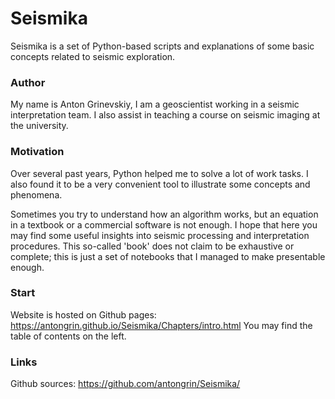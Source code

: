 # Seismika

Seismika is a set of Python-based scripts and explanations of some basic concepts related to seismic exploration.

### Author

My name is Anton Grinevskiy, I am a geoscientist working in a seismic interpretation team. I also assist in teaching a course on seismic imaging at the university.

### Motivation

Over several past years, Python helped me to solve a lot of work tasks. I also found it to be a very convenient tool to illustrate some concepts and phenomena.

Sometimes you try to understand how an algorithm works, but an equation in a textbook or a commercial software is not enough. I hope that here you may find some useful insights into seismic processing and interpretation procedures. This so-called 'book' does not claim to be exhaustive or complete; this is just a set of notebooks that I managed to make presentable enough.

### Start

Website is hosted on Github pages: https://antongrin.github.io/Seismika/Chapters/intro.html
You may find the table of contents on the left.

### Links

Github sources: https://github.com/antongrin/Seismika/